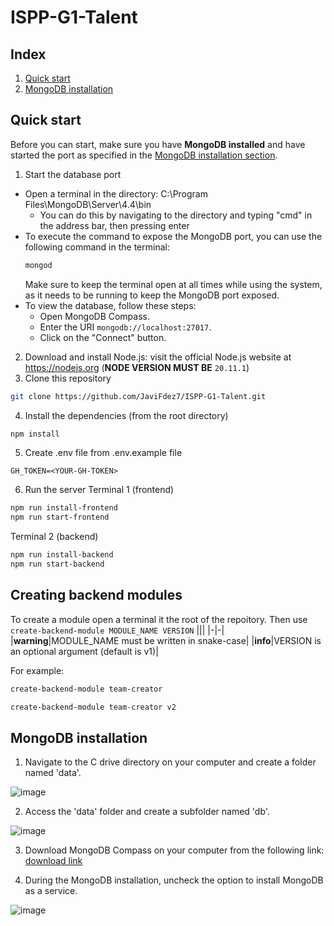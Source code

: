# ISPP-G1-Talent
## Index
1. [Quick start](https://github.com/JaviFdez7/ISPP-G1-Talent?tab=readme-ov-file#quick-start)
2. [MongoDB installation](https://github.com/JaviFdez7/ISPP-G1-Talent?tab=readme-ov-file#mongodb-installation)
## Quick start
Before you can start, make sure you have **MongoDB installed** and have started the port as specified in the [MongoDB installation section](https://github.com/JaviFdez7/ISPP-G1-Talent?tab=readme-ov-file#mongodb-installation).

1. Start the database port

- Open a terminal in the directory: C:\Program Files\MongoDB\Server\4.4\bin
  - You can do this by navigating to the directory and typing "cmd" in the address bar, then pressing enter   
- To execute the command to expose the MongoDB port, you can use the following command in the terminal:
  ```bash
  mongod
  ```
  Make sure to keep the terminal open at all times while using the system, as it needs to be running to keep the MongoDB port exposed.
- To view the database, follow these steps:
  - Open MongoDB Compass.
  - Enter the URI `mongodb://localhost:27017`.
  - Click on the "Connect" button.

2. Download and install Node.js: visit the official Node.js website at https://nodejs.org (**NODE VERSION MUST BE** `20.11.1`)
3. Clone this repository
```bash
git clone https://github.com/JaviFdez7/ISPP-G1-Talent.git
```

4. Install the dependencies (from the root directory)
```bash
npm install
```

5. Create .env file from .env.example file
```
GH_TOKEN=<YOUR-GH-TOKEN>
```

6. Run the server
Terminal 1 (frontend)
```bash
npm run install-frontend
npm run start-frontend
```
Terminal 2 (backend)
```bash
npm run install-backend
npm run start-backend
```
## Creating backend modules
To create a module open a terminal it the root of the repoitory.
Then use `create-backend-module MODULE_NAME VERSION`
|||
|-|-|
|**warning**|MODULE_NAME must be written in snake-case|
|**info**|VERSION is an optional argument (default is v1)|

For example:
```bash
create-backend-module team-creator
```
```bash
create-backend-module team-creator v2
```
## MongoDB installation
1. Navigate to the C drive directory on your computer and create a folder named 'data'.

![image](https://github.com/JaviFdez7/ISPP-G1-Talent/assets/100673872/54f42cc2-74db-47d5-8355-0af5b00a4c5f)

2. Access the 'data' folder and create a subfolder named 'db'.

![image](https://github.com/JaviFdez7/ISPP-G1-Talent/assets/100673872/693b9f92-1f86-46d3-99ae-c8bdf13556cc)

3. Download MongoDB Compass on your computer from the following link: [download link](https://www.mongodb.com/try/download/community)
   
4. During the MongoDB installation, uncheck the option to install MongoDB as a service.

![image](https://github.com/JaviFdez7/ISPP-G1-Talent/assets/100673872/9f505d81-48c9-4b3a-b9db-bb9a8022338e)









